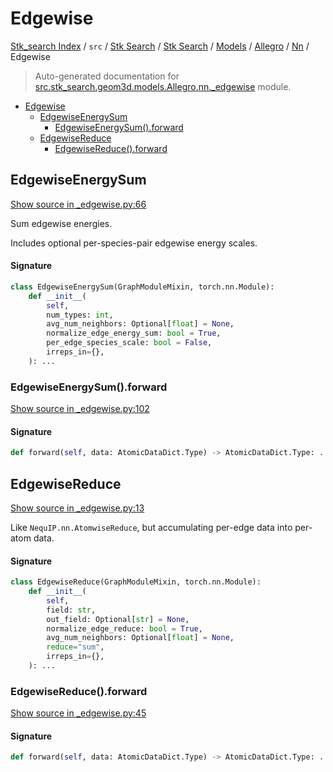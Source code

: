 # Edgewise

[Stk_search Index](../../../../../../README.md#stk_search-index) / `src` / [Stk Search](../../../../index.md#stk-search) / [Stk Search](../../../../index.md#stk-search) / [Models](../../index.md#models) / [Allegro](../index.md#allegro) / [Nn](./index.md#nn) / Edgewise

> Auto-generated documentation for [src.stk_search.geom3d.models.Allegro.nn._edgewise](https://github.com/mohammedazzouzi15/STK_search/blob/main/src/stk_search/geom3d/models/Allegro/nn/_edgewise.py) module.

- [Edgewise](#edgewise)
  - [EdgewiseEnergySum](#edgewiseenergysum)
    - [EdgewiseEnergySum().forward](#edgewiseenergysum()forward)
  - [EdgewiseReduce](#edgewisereduce)
    - [EdgewiseReduce().forward](#edgewisereduce()forward)

## EdgewiseEnergySum

[Show source in _edgewise.py:66](https://github.com/mohammedazzouzi15/STK_search/blob/main/src/stk_search/geom3d/models/Allegro/nn/_edgewise.py#L66)

Sum edgewise energies.

Includes optional per-species-pair edgewise energy scales.

#### Signature

```python
class EdgewiseEnergySum(GraphModuleMixin, torch.nn.Module):
    def __init__(
        self,
        num_types: int,
        avg_num_neighbors: Optional[float] = None,
        normalize_edge_energy_sum: bool = True,
        per_edge_species_scale: bool = False,
        irreps_in={},
    ): ...
```

### EdgewiseEnergySum().forward

[Show source in _edgewise.py:102](https://github.com/mohammedazzouzi15/STK_search/blob/main/src/stk_search/geom3d/models/Allegro/nn/_edgewise.py#L102)

#### Signature

```python
def forward(self, data: AtomicDataDict.Type) -> AtomicDataDict.Type: ...
```



## EdgewiseReduce

[Show source in _edgewise.py:13](https://github.com/mohammedazzouzi15/STK_search/blob/main/src/stk_search/geom3d/models/Allegro/nn/_edgewise.py#L13)

Like ``NequIP.nn.AtomwiseReduce``, but accumulating per-edge data into per-atom data.

#### Signature

```python
class EdgewiseReduce(GraphModuleMixin, torch.nn.Module):
    def __init__(
        self,
        field: str,
        out_field: Optional[str] = None,
        normalize_edge_reduce: bool = True,
        avg_num_neighbors: Optional[float] = None,
        reduce="sum",
        irreps_in={},
    ): ...
```

### EdgewiseReduce().forward

[Show source in _edgewise.py:45](https://github.com/mohammedazzouzi15/STK_search/blob/main/src/stk_search/geom3d/models/Allegro/nn/_edgewise.py#L45)

#### Signature

```python
def forward(self, data: AtomicDataDict.Type) -> AtomicDataDict.Type: ...
```